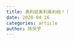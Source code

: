 ```yaml
---
title: 奥利给奥利奥利给！！
date: 2020-04-16
categories: article
author: 陈庆宇
---
```


<Vssue />


<!-- <CountUp  :endVal="2020" />

<<< @/docs/.vuepress/components/CountUp.vue -->